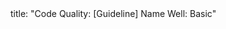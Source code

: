 <frontmatter>
title: "Code Quality: [Guideline] Name Well: Basic"
</frontmatter>

<link rel="stylesheet" href="{{baseUrl}}/css/textbook.css">

<div class="website-content">

<tip-box>
  <include src="outcomes.md" />
</tip-box></p>

<include src="full.md" />

</div>

</div>

